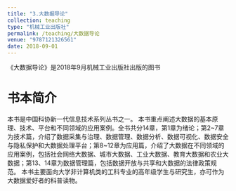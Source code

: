 ```yaml
---
title: "3.大数据导论"
collection: teaching
type: "机械工业出版社"
permalink: /teaching/大数据导论
venue: "9787121326561"
date: 2018-09-01
---
```


《大数据导论》是2018年9月机械工业出版社出版的图书

书本简介
======
本书是中国科协新一代信息技术系列丛书之一。 本书重点阐述大数据的基本原理、技术、平台和不同领域的应用案例。全书共分14章，第1章为绪论；第2~7章为技术篇，介绍了数据采集与治理、数据管理、数据分析、数据可视化、数据安全与隐私保护和大数据处理平台；第8~12章为应用篇，介绍了大数据在不同领域的应用案例，包括社会网络大数据、城市大数据、工业大数据、教育大数据和农业大数据；第13、14章为数据管理篇，包括数据开放与共享和大数据的法律政策规范。 本书主要面向大学非计算机类的工科专业的高年级学生与研究生，亦可作为大数据爱好者的科普读物。
